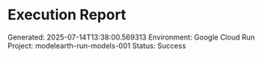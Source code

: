 
# Execution Report

Generated: 2025-07-14T13:38:00.569313
Environment: Google Cloud Run
Project: modelearth-run-models-001
Status: Success
